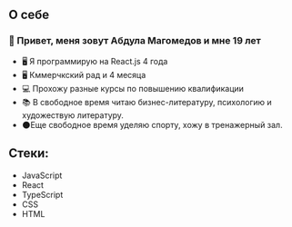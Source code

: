 <h2>О себе</h2>
<h3>👋 Привет, меня зовут Абдула Магомeдов и мне 19 лет</h3>
<ul>
   <li>🖥️ Я программирую на React.js 4 года</li>
   <li>🖥️ Кммерчкский рад и 4 месяца</li>
   <li>💻 Прохожу разные курсы по повышению квалификации</li>
   <li>📚 В свободное время читаю бизнес-литературу, психологию и художествую литературу. </li>
   <li>🌑Еще свободное время уделяю спорту, хожу в тренажерный зал.</li>
</ul>


<h2>Стеки:</h2>

   <ul>
      <li>JavaScript</li>
      <li>React</li>
      <li>TypeScript</li>
      <li>CSS</li>
      <li>HTML</li>


   </ul>
